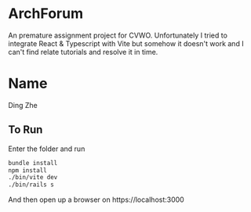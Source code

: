 # ArchForum
An premature assignment project for CVWO. Unfortunately I tried to integrate React & Typescript with Vite but somehow it doesn't work and I can't find relate tutorials and resolve it in time.

# Name
Ding Zhe

## To Run
Enter the folder and run 
``` bash
bundle install
npm install
./bin/vite dev
./bin/rails s
```
And then open up a browser on https://localhost:3000
